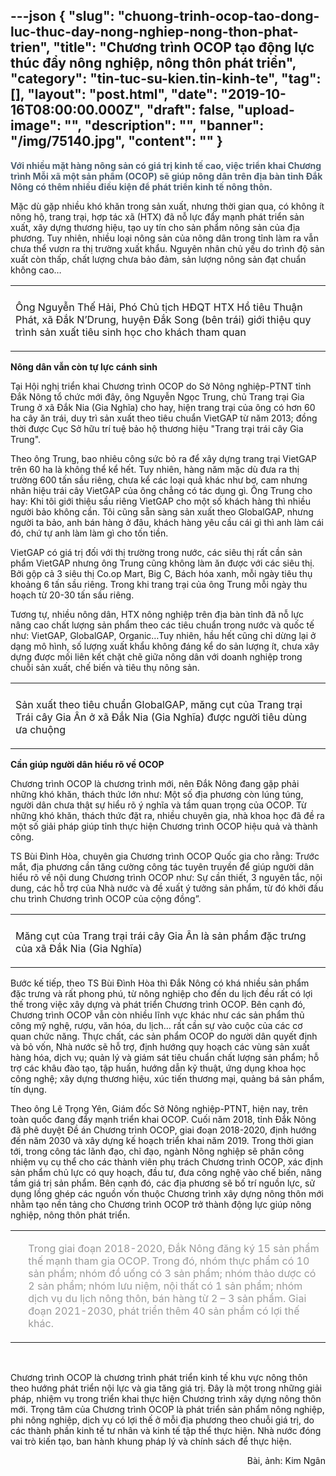 ---json
{
    "slug": "chuong-trinh-ocop-tao-dong-luc-thuc-day-nong-nghiep-nong-thon-phat-trien",
    "title": "Chương trình OCOP tạo động lực thúc đẩy nông nghiệp, nông thôn phát triển",
    "category": "tin-tuc-su-kien.tin-kinh-te",
    "tag": [],
    "layout": "post.html",
    "date": "2019-10-16T08:00:00.000Z",
    "draft": false,
    "upload-image": "",
    "description": "",
    "banner": "/img/75140.jpg",
    "__content__": ""
}
---
<p><span style="color:#4e5f70"><strong>Với nhiều mặt h&agrave;ng n&ocirc;ng sản c&oacute; gi&aacute; trị kinh tế cao, việc triển khai Chương tr&igrave;nh Mỗi x&atilde; một sản phẩm (OCOP) sẽ gi&uacute;p n&ocirc;ng d&acirc;n tr&ecirc;n địa b&agrave;n tỉnh Đắk N&ocirc;ng c&oacute; th&ecirc;m nhiều điều kiện để ph&aacute;t triển kinh tế n&ocirc;ng th&ocirc;n.</strong></span></p>

<p>Mặc d&ugrave; gặp nhiều kh&oacute; khăn trong sản xuất, nhưng thời gian qua, c&oacute; kh&ocirc;ng &iacute;t n&ocirc;ng hộ, trang trại, hợp t&aacute;c x&atilde; (HTX) đ&atilde; nỗ lực đẩy mạnh ph&aacute;t triển sản xuất, x&acirc;y dựng thương hiệu, tạo uy t&iacute;n cho sản phẩm n&ocirc;ng sản của địa phương. Tuy nhi&ecirc;n, nhiều loại n&ocirc;ng sản của n&ocirc;ng d&acirc;n trong tỉnh l&agrave;m ra vẫn chưa thể vươn ra thị trường xuất khẩu. Nguy&ecirc;n nh&acirc;n chủ yếu do tr&igrave;nh độ sản xuất c&ograve;n thấp, chất lượng chưa bảo đảm, sản lượng n&ocirc;ng sản đạt chuẩn kh&ocirc;ng cao&hellip;</p>

<table align="center">
	<tbody>
		<tr>
			<td><img alt="" src="http://www.baodaknong.org.vn/database/image/2019/10/16/3157-KT-1.jpg" /></td>
		</tr>
		<tr>
			<td>
			<p>&Ocirc;ng Nguyễn Thế Hải, Ph&oacute; Chủ tịch HĐQT HTX Hồ ti&ecirc;u Thuận Ph&aacute;t,&nbsp;x&atilde; Đắk N&rsquo;Drung, huyện&nbsp;Đắk Song (b&ecirc;n&nbsp;tr&aacute;i) giới thiệu quy tr&igrave;nh sản xuất ti&ecirc;u sinh học cho kh&aacute;ch tham quan</p>
			</td>
		</tr>
	</tbody>
</table>

<p><strong>N&ocirc;ng d&acirc;n vẫn c&ograve;n tự lực c&aacute;nh sinh</strong></p>

<p>Tại Hội nghị triển khai Chương tr&igrave;nh OCOP do Sở N&ocirc;ng nghiệp-PTNT tỉnh Đắk N&ocirc;ng tổ chức mới đ&acirc;y, &ocirc;ng Nguyễn Ngọc Trung, chủ Trang trại Gia Trung ở x&atilde; Đắk Nia (Gia Nghĩa) cho hay, hiện trang trại của &ocirc;ng c&oacute; hơn 60 ha c&acirc;y ăn tr&aacute;i, duy tr&igrave; sản xuất theo ti&ecirc;u chuẩn VietGAP từ năm 2013; đồng thời được Cục Sở hữu tr&iacute; tuệ bảo hộ thương hiệu &quot;Trang trại tr&aacute;i c&acirc;y Gia Trung&quot;.</p>

<p>Theo &ocirc;ng Trung, bao nhi&ecirc;u c&ocirc;ng sức bỏ ra để x&acirc;y dựng trang trại VietGAP tr&ecirc;n 60 ha l&agrave; kh&ocirc;ng thể kể hết. Tuy nhi&ecirc;n, h&agrave;ng năm mặc d&ugrave; đưa ra thị trường 600 tấn sầu ri&ecirc;ng, chưa kể c&aacute;c loại quả kh&aacute;c như bơ, cam nhưng nh&atilde;n hiệu tr&aacute;i c&acirc;y VietGAP của &ocirc;ng chẳng c&oacute; t&aacute;c dụng g&igrave;. &Ocirc;ng Trung cho hay: Khi t&ocirc;i giới thiệu sầu ri&ecirc;ng VietGAP cho một số kh&aacute;ch h&agrave;ng th&igrave; nhiều người bảo kh&ocirc;ng cần. T&ocirc;i cũng sẵn s&agrave;ng sản xuất theo GlobalGAP, nhưng người ta bảo, anh b&aacute;n h&agrave;ng ở đ&acirc;u, kh&aacute;ch h&agrave;ng y&ecirc;u cầu c&aacute;i g&igrave; th&igrave; anh l&agrave;m c&aacute;i đ&oacute;, chứ tự anh l&agrave;m l&agrave;m g&igrave; cho tốn tiền.</p>

<p>VietGAP c&oacute; gi&aacute; trị đối với thị trường trong nước, c&aacute;c si&ecirc;u thị rất cần sản phẩm VietGAP nhưng &ocirc;ng Trung cũng kh&ocirc;ng l&agrave;m ăn được với c&aacute;c si&ecirc;u thị. Bởi gộp cả 3 si&ecirc;u thị Co.op Mart, Big C, B&aacute;ch h&oacute;a xanh, mỗi ng&agrave;y ti&ecirc;u thụ khoảng 6 tấn sầu ri&ecirc;ng. Trong khi trang trại của &ocirc;ng Trung mỗi ng&agrave;y thu hoạch từ 20-30 tấn sầu ri&ecirc;ng.</p>

<p>Tương tự, nhiều n&ocirc;ng d&acirc;n, HTX n&ocirc;ng nghiệp tr&ecirc;n địa b&agrave;n tỉnh đ&atilde; nỗ lực n&acirc;ng cao chất lượng sản phẩm theo c&aacute;c ti&ecirc;u chuẩn trong nước v&agrave; quốc tế như: VietGAP, GlobalGAP, Organic&hellip;Tuy nhi&ecirc;n, hầu hết cũng chỉ dừng lại ở dạng m&ocirc; h&igrave;nh, số lượng xuất khẩu kh&ocirc;ng đ&aacute;ng kể do sản lượng &iacute;t, chưa x&acirc;y dựng được mối li&ecirc;n kết chặt chẽ giữa n&ocirc;ng d&acirc;n với doanh nghiệp trong chuỗi sản xuất, chế biến v&agrave; ti&ecirc;u thụ n&ocirc;ng sản.</p>

<table align="center">
	<tbody>
		<tr>
			<td><img alt="" src="http://www.baodaknong.org.vn/database/image/2019/10/16/3157-KT-2.jpg" /></td>
		</tr>
		<tr>
			<td>
			<p>Sản xuất theo ti&ecirc;u chuẩn GlobalGAP, măng cụt của Trang trại Tr&aacute;i c&acirc;y Gia &Acirc;n ở x&atilde; Đắk Nia (Gia Nghĩa) được người ti&ecirc;u d&ugrave;ng ưa chuộng</p>
			</td>
		</tr>
	</tbody>
</table>

<p><strong>Cần gi&uacute;p người d&acirc;n hiểu r&otilde; về OCOP</strong></p>

<p>Chương tr&igrave;nh OCOP l&agrave; chương tr&igrave;nh mới, n&ecirc;n Đắk N&ocirc;ng đang gặp phải những kh&oacute; khăn, th&aacute;ch thức lớn như: Một số địa phương c&ograve;n l&uacute;ng t&uacute;ng, người d&acirc;n chưa thật sự hiểu r&otilde; &yacute; nghĩa v&agrave; tầm quan trọng của OCOP. Từ những kh&oacute; khăn, th&aacute;ch thức đặt ra, nhiều chuy&ecirc;n gia, nh&agrave; khoa học đ&atilde; đề ra một số giải ph&aacute;p gi&uacute;p tỉnh thực hiện Chương tr&igrave;nh OCOP hiệu quả v&agrave; th&agrave;nh c&ocirc;ng.</p>

<p>TS B&ugrave;i Đ&igrave;nh H&ograve;a, chuy&ecirc;n gia Chương tr&igrave;nh OCOP Quốc gia cho rằng: Trước mắt, địa phương cần tăng cường c&ocirc;ng t&aacute;c tuy&ecirc;n truyền để gi&uacute;p người d&acirc;n hiểu r&otilde; về nội dung Chương tr&igrave;nh OCOP như: Sự cần thiết, 3 nguy&ecirc;n tắc, nội dung, c&aacute;c hỗ trợ của Nh&agrave; nước v&agrave; đề xuất &yacute; tưởng sản phẩm, từ đ&oacute; khởi đầu chu tr&igrave;nh Chương tr&igrave;nh OCOP của cộng đồng&rdquo;.</p>

<table align="center">
	<tbody>
		<tr>
			<td><img alt="" src="http://www.baodaknong.org.vn/database/image/2019/10/16/3157-KT-3.jpg" /></td>
		</tr>
		<tr>
			<td>
			<p>Măng cụt của Trang trại&nbsp;tr&aacute;i c&acirc;y Gia &Acirc;n l&agrave; sản phẩm đặc trưng của x&atilde; Đắk Nia (Gia Nghĩa)</p>
			</td>
		</tr>
	</tbody>
</table>

<p>Bước kế tiếp, theo TS B&ugrave;i Đ&igrave;nh H&ograve;a th&igrave; Đắk N&ocirc;ng c&oacute; kh&aacute; nhiều sản phẩm đặc trưng v&agrave; rất phong ph&uacute;, từ n&ocirc;ng nghiệp cho đến du lịch đều rất c&oacute; lợi thế trong việc x&acirc;y dựng v&agrave; ph&aacute;t triển Chương tr&igrave;nh OCOP. B&ecirc;n cạnh đ&oacute;, Chương tr&igrave;nh OCOP vẫn c&ograve;n nhiều lĩnh vực kh&aacute;c như c&aacute;c sản phẩm thủ c&ocirc;ng mỹ nghệ, rượu, văn h&oacute;a, du lịch&hellip; rất cần sự v&agrave;o cuộc của c&aacute;c cơ quan chức năng. Thực chất, c&aacute;c sản phẩm OCOP do người d&acirc;n quyết định v&agrave; bỏ vốn, Nh&agrave; nước sẽ hỗ trợ, định hướng quy hoạch c&aacute;c v&ugrave;ng sản xuất h&agrave;ng h&oacute;a, dịch vụ; quản l&yacute; v&agrave; gi&aacute;m s&aacute;t ti&ecirc;u chuẩn chất lượng sản phẩm; hỗ trợ c&aacute;c kh&acirc;u đ&agrave;o tạo, tập huấn, hướng dẫn kỹ thuật, ứng dụng khoa học c&ocirc;ng nghệ; x&acirc;y dựng thương hiệu, x&uacute;c tiến thương mại, quảng b&aacute; sản phẩm, t&iacute;n dụng.</p>

<p>Theo &ocirc;ng L&ecirc; Trọng Y&ecirc;n, Gi&aacute;m đốc Sở N&ocirc;ng nghiệp-PTNT, hiện nay, tr&ecirc;n to&agrave;n quốc đang đẩy mạnh triển khai OCOP. Cuối năm 2018, tỉnh Đắk N&ocirc;ng đ&atilde; ph&ecirc; duyệt Đề &aacute;n Chương tr&igrave;nh OCOP, giai đoạn 2018-2020, định hướng đến năm 2030 v&agrave; x&acirc;y dựng kế hoạch triển khai năm 2019. Trong thời gian tới, trong c&ocirc;ng t&aacute;c l&atilde;nh đạo, chỉ đạo, ng&agrave;nh N&ocirc;ng nghiệp sẽ ph&acirc;n c&ocirc;ng nhiệm vụ cụ thể cho c&aacute;c th&agrave;nh vi&ecirc;n phụ tr&aacute;ch Chương tr&igrave;nh OCOP, x&aacute;c định sản phẩm chủ lực c&oacute; quy hoạch, đầu tư, đưa c&ocirc;ng nghệ v&agrave;o chế biến, n&acirc;ng tầm gi&aacute; trị sản phẩm. B&ecirc;n cạnh đ&oacute;, c&aacute;c địa phương sẽ bố tr&iacute; nguồn lực, sử dụng lồng gh&eacute;p c&aacute;c nguồn vốn thuộc Chương tr&igrave;nh x&acirc;y dựng n&ocirc;ng th&ocirc;n mới nhằm tạo nền tảng cho Chương tr&igrave;nh OCOP trở th&agrave;nh động lực gi&uacute;p n&ocirc;ng nghiệp, n&ocirc;ng th&ocirc;n ph&aacute;t triển.</p>

<table align="center" border="0" cellpadding="1" cellspacing="0">
	<tbody>
		<tr>
			<td>&nbsp;</td>
			<td>
			<p><span style="color:#999999">Trong giai đoạn 2018-2020, Đắk N&ocirc;ng đăng k&yacute; 15 sản phẩm thế mạnh tham gia OCOP. Trong đ&oacute;, nh&oacute;m thực phẩm c&oacute; 10 sản phẩm; nh&oacute;m đồ uống c&oacute; 3 sản phẩm; nh&oacute;m thảo dược c&oacute; 2 sản phẩm; nh&oacute;m lưu niệm, nội thất c&oacute; 1 sản phẩm; nh&oacute;m dịch vụ du lịch n&ocirc;ng th&ocirc;n, b&aacute;n h&agrave;ng từ 2 &ndash; 3 sản phẩm. Giai đoạn 2021-2030, ph&aacute;t triển th&ecirc;m 40 sản phẩm c&oacute; lợi thế kh&aacute;c.</span></p>
			</td>
		</tr>
	</tbody>
</table>

<p>&nbsp;</p>

<p>Chương tr&igrave;nh OCOP l&agrave; chương tr&igrave;nh ph&aacute;t triển kinh tế khu vực n&ocirc;ng th&ocirc;n theo hướng ph&aacute;t triển nội lực v&agrave; gia tăng gi&aacute; trị. Đ&acirc;y l&agrave; một trong những giải ph&aacute;p, nhiệm vụ trong triển khai thực hiện Chương tr&igrave;nh x&acirc;y dựng n&ocirc;ng th&ocirc;n mới. Trọng t&acirc;m của Chương tr&igrave;nh OCOP l&agrave; ph&aacute;t triển sản phẩm n&ocirc;ng nghiệp, phi n&ocirc;ng nghiệp, dịch vụ c&oacute; lợi thế ở mỗi địa phương theo chuỗi gi&aacute; trị, do c&aacute;c th&agrave;nh phần kinh tế tư nh&acirc;n v&agrave; kinh tế tập thể thực hiện. Nh&agrave; nước đ&oacute;ng vai tr&ograve; kiến tạo, ban h&agrave;nh khung ph&aacute;p l&yacute; v&agrave; ch&iacute;nh s&aacute;ch để thực hiện.</p>

<p style="text-align:right">B&agrave;i, ảnh: Kim Ng&acirc;n</p>
